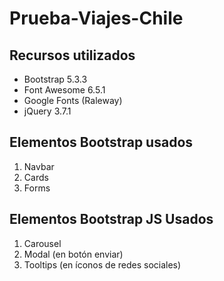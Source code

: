 # Prueba-Viajes-Chile

## Recursos utilizados

- Bootstrap 5.3.3
- Font Awesome 6.5.1
- Google Fonts (Raleway)
- jQuery 3.7.1

## Elementos Bootstrap usados

1. Navbar
2. Cards
3. Forms

## Elementos Bootstrap JS Usados

1. Carousel
2. Modal (en botón enviar)
3. Tooltips (en íconos de redes sociales)
